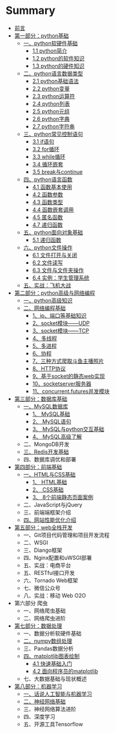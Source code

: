 # Summary

* [前言](README.md)
* [第一部分：python基础](python基础.md)
  * [一、python软硬件基础](python基础/python软硬件基础/前言.md)
    * [1.1 python简介](python基础/python软硬件基础/python简介.md)
    * [1.2 python的软件知识](python基础/python软硬件基础/python的软件知识.md)
    * [1.3 python的硬件知识](python基础/python软硬件基础/python的硬件知识.md)
  * [二、python语言数据类型](python基础/python语言数据类型/python语言数据类型.md)
    * [2.1 python基础语法](python基础/python语言数据类型/python基础语法.md)
    * [2.2 python变量](python基础/python语言数据类型/python变量.md)
    * [2.3 python运算符](python基础/python语言数据类型/python运算符.md)
    * [2.4 python列表](python基础/python语言数据类型/python列表.md)
    * [2.5 python元组](python基础/python语言数据类型/python元组.md)
    * [2.6 python字典](python基础/python语言数据类型/python字典.md)
    * [2.7 python字符串](python基础/python语言数据类型/python字符串.md)
  * [三、python常见控制语句](python基础/python常见控制语句/python常见控制语句.md)
    * [3.1 if语句](python基础/python常见控制语句/if语句.md)
    * [3.2 for循环](python基础/python常见控制语句/for循环.md)
    * [3.3 while循环](python基础/python常见控制语句/while循环.md)
    * [3.4 循环嵌套](python基础/python常见控制语句/循环嵌套.md)
    * [3.5 break与continue](python基础/python常见控制语句/break与continue.md)
  * [四、python语言函数](python基础/python语言函数/python语言函数.md)
    * [4.1 函数基本使用](python基础/python语言函数/函数基本使用.md)
    * [4.2 函数参数](python基础/python语言函数/函数参数.md)
    * [4.3 函数类型](python基础/python语言函数/函数类型.md)
    * [4.4 函数嵌套调用](python基础/python语言函数/函数嵌套调用.md)
    * [4.5 匿名函数](python基础/python语言函数/匿名函数.md)
    * [4.7 递归函数](python基础/python语言函数/递归函数.md)
  * [五、python面向对象基础](python基础/python面向对象基础/python面向对象基础.md)
    * [5.1 递归函数](python基础/python面向对象基础/递归函数.md)
  * [六、python文件操作](python基础/python文件操作/python文件操作.md)
    * [6.1 文件打开与关闭](python基础/python文件操作/文件打开与关闭.md)
    * [6.2 文件读写](python基础/python文件操作/文件读写.md)
    * [6.3 文件与文件夹操作](python基础/python文件操作/文件与文件夹操作.md)
    * [6.4 实例：学生管理系统](python基础/python文件操作/学生管理系统实例.md)
  * [五、实战：飞机大战](python基础/飞机大战实战/飞机大战实战.md)
* [第二部分：python高级与网络编程](python高级与网络编程.md)
  * [一、python高级知识](python高级与网络编程/python高级知识.md)
  * [二、网络编程基础](python高级与网络编程/网络编程基础.md)
    * [1、ip、端口等基础知识](python高级与网络编程/网络编程基础/1ip端口等基础知识.md)
    * [2、socket模块——UDP](python高级与网络编程/网络编程基础/2socket-udp.md)
    * [3、socket模块——TCP](python高级与网络编程/网络编程基础/3socket-tcp.md)
    * [4、多线程](python高级与网络编程/网络编程基础/4多线程.md)
    * [5、多进程](python高级与网络编程/网络编程基础/5多进程.md)
    * [6、协程](python高级与网络编程/网络编程基础/6协程.md)
    * [7、三种方式爬取斗鱼主播照片](python高级与网络编程/网络编程基础/7三种方式爬取斗鱼主播照片.md)
    * [8、HTTP协议](python高级与网络编程/网络编程基础/8HTTP协议.md)
    * [9、基于socket的静态web实现](python高级与网络编程/网络编程基础/9静态web实现.md)
    * [10、socketserver服务器](python高级与网络编程/网络编程基础/10socketserver.md)
    * [11、concurrent.futures并发模块](python高级与网络编程/网络编程基础/11concurrentfutures.md)
* [第三部分：数据库基础](数据库操作.md)
  * [一、MySQL数据库](数据库操作/mysql前言.md)
    * [1、 MySQL基础](数据库操作/mysql/mysql基础.md)
    * [2、 MySQL语句](数据库操作/mysql/mysql语句.md)
    * [3、 MySQL与python交互基础](数据库操作/mysql/MySQL与python交互基础.md)
    * [4、 MySQL高级了解](数据库操作/mysql/MySQL高级了解.md)
  * 二、MongoDB开发
  * [三、Redis开发基础](./数据库操作/redis/redis基础.md)
  * 四、数据库调优和部署
* [第四部分：前端基础](前端基础.md)
  * [一、HTML与CSS基础](./前端基础/html前言.md)
    * [1、 HTML基础](./前端基础/html_css基础/html基础.md)
    * [2、 CSS基础](./前端基础/html_css基础/CSS基础.md)
    * [3、 8个前端静态页面案例](./前端基础/html_css基础/8个前端静态页面案例.md)
  * 二、JavaScript与jQuery
  * 三、前端端框架介绍
  * [四、网站性能优化介绍](./前端基础/网站性能优化/网站性能优化.md)
* [第五部分：web全栈开发](web全栈开发.md)
  * 一、Git项目代码管理和项目开发流程
  * 二、WSGI
  * 三、Diango框架
  * 四、Nginx配置和uWSGI部署
  * 五、实战：电商平台
  * 五、RESTful接口开发
  * 六、Tornado Web框架
  * 七、微信公众号
  * 八、实战：移动 Web O2O
* 第六部分 爬虫
  * 一、网络爬虫基础
  * 二、网络爬虫进阶
* [第七部分：数据处理](数据处理.md)
  * 一、数据分析软硬件基础
  * [二、numpy数组处理](数据处理/numpy数组处理.md)
  * 三、Pandas数据分析
  * [四、matplotlib图表绘制](数据处理/matplotlib前言.md)
    * [4.1 快速基础入门](数据处理/matplotlib/快速基础入门.md)
    * [4.2 面向程序员的matplotlib](数据处理/matplotlib/面向程序员的matplotlib.md)
  * 七、大数据基础与现状概述
* [第八部分：机器学习](机器学习.md)
  * [一、话说人工智能与机器学习](机器学习/话说人工智能与机器学习.md)
  * [二、神经网络基础](机器学习/神经网络基础.md)
  * 三、神经网络算法进阶
  * 四、深度学习
  * 五、开源工具Tensorflow



